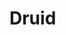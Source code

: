 # Druid
<!-- @author DHJT 2019-01-18 -->

[^1]: [Druid 介绍及配置](https://www.cnblogs.com/niejunlei/p/5977895.html)
